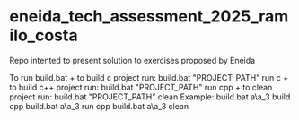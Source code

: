 # eneida_tech_assessment_2025_ramilo_costa

Repo intented to present solution to exercises proposed by Eneida

To run build.bat
    + to build c project run: build.bat "PROJECT_PATH" run c
    + to build c++ project run: build.bat "PROJECT_PATH" run cpp
    + to clean project run: build.bat "PROJECT_PATH" clean
Example:
    build.bat a\a_3 build cpp
    build.bat a\a_3 run cpp
    build.bat a\a_3 clean
